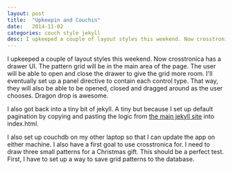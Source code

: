 ```yaml
---
layout: post
title:  "Upkeepin and Couchin"
date:   2014-11-02
categories: couch style jekyll
desc: I upkeeped a couple of layout styles this weekend. Now crosstronica has a drawer UI. The pattern grid will be in the main area of the page. The user will be able to open and close the drawer to give the grid more room.
---
```


I upkeeped a couple of layout styles this weekend. Now crosstronica has a drawer UI. The pattern grid will be in the main area of the page. The user will be able to open and close the drawer to give the grid more room. I'll eventually set up a panel directive to contain each control type. That way, they will also be able to be opened, closed and dragged around as the user chooses. Dragon drop is awesome.

I also got back into a tiny bit of jekyll. A tiny but because I set up default pagination by copying and pasting the logic from [the main jekyll site][jekyll-site] into index.html.

I also set up couchdb on my other laptop so that I can update the app on either machine. I also have a first goal to use crosstronica for. I need to draw three small patterns for a Christmas gift. This should be a perfect test. First, I have to set up a way to save grid patterns to the database.


[jekyll-site]: http://jekyllrb.com/
